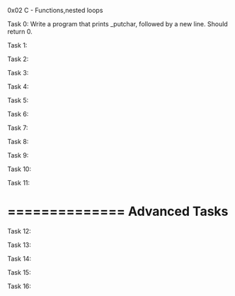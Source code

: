 0x02 C - Functions,nested loops

Task 0:
Write a program that prints _putchar, followed by a new line. Should return 0.

Task 1:


Task 2:


Task 3:


Task 4:


Task 5:


Task 6:


Task 7:


Task 8:


Task 9:


Task 10:


Task 11:


==============
Advanced Tasks
==============

Task 12:


Task 13:


Task 14:


Task 15:


Task 16:
